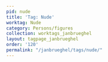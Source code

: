 ```yaml
---
pid: nude
title: 'Tag: Nude'
worktag: Nude
category: Persons/figures
collection: worktags_janbrueghel
layout: tagpage_janbrueghel
order: '120'
permalink: "/janbrueghel/tags/nude/"
---
```

